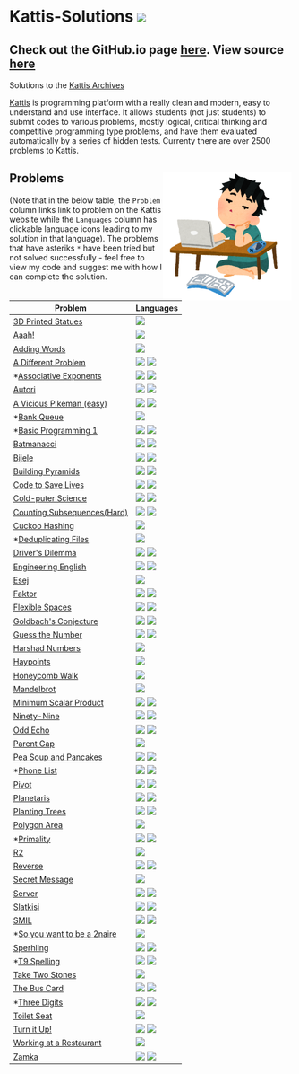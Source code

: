 # Kattis-Solutions <img src="https://ia804606.us.archive.org/23/items/medium_202201/medium.png" width="36px"/>

## Check out the GitHub.io page <a href="https://alimuhammadasad.github.io/Kattis-Solutions/" target="_blank">here</a>. View source <a href="https://github.com/AliMuhammadAsad/Kattis-Solutions" target="_blank">here</a>

Solutions to the <a href="https://open.kattis.com/">Kattis Archives</a>

<a href="https://open.kattis.com/" target="_blank">Kattis</a> is programming platform with a really clean and modern, easy to understand and use interface. It allows students (not just students) to submit codes to various problems, mostly logical, critical thinking and competitive programming type problems, and have them evaluated automatically by a series of hidden tests. Currenty there are over 2500 problems to Kattis. 

## Problems <img src="problem-coding.png" align="right" width="230"/>

(Note that in the below table, the `Problem` column links link to problem on the Kattis website while the `Languages` column has clickable language icons leading to my solution in that language). The problems that have asteriks `*` have been tried but not solved successfully - feel free to view my code and suggest me with how I can complete the solution.

| Problem | Languages |
| - | - |
| <a href="https://open.kattis.com/problems/3dprinter" target="_blank">3D Printed Statues</a> | <a href="src/3d-printed-statues.cpp" target="_blank"><img src="https://cdn.jsdelivr.net/npm/programming-languages-logos@0.0.3/src/cpp/cpp.svg" width="18px" /></a> |
| <a href="https://open.kattis.com/problems/aaah" target="_blank">Aaah!</a> | <a href="src/aaah.cpp" target="_blank"><img  src="https://cdn.jsdelivr.net/npm/programming-languages-logos@0.0.3/src/cpp/cpp.svg" width="18px" /></a> |
| <a href="https://open.kattis.com/problems/addingwords" target="_blank">Adding Words</a> | <a href="src/adding-words.py" target="_blank"><img src="https://cdn.jsdelivr.net/npm/programming-languages-logos@0.0.3/src/python/python.svg" width="18px"/></a> |
| <a href="https://open.kattis.com/problems/different" target="_blank">A Different Problem</a> | <a href="src/a-different-problem.cpp" target="_blank"><img src="https://cdn.jsdelivr.net/npm/programming-languages-logos@0.0.3/src/cpp/cpp.svg" width="18px" /></a> <a href="src/a-different-problem.py" target="_blank"><img src="https://cdn.jsdelivr.net/npm/programming-languages-logos@0.0.3/src/python/python.svg" width="18px"/></a> |
| *<a href="https://open.kattis.com/problems/associativeexponents" target="_blank">Associative Exponents</a> | <a href="src/assoc-expo.cpp" target="_blank"><img src="https://cdn.jsdelivr.net/npm/programming-languages-logos@0.0.3/src/cpp/cpp.svg" width="18px" /></a> <a href="src/assoc-expo.py" target="_blank"><img src="https://cdn.jsdelivr.net/npm/programming-languages-logos@0.0.3/src/python/python.svg" width="18px"/></a> |
| <a href="https://open.kattis.com/problems/autori" target="_blank">Autori</a> | <a href="src/autori.cpp" target="_blank"><img src="https://cdn.jsdelivr.net/npm/programming-languages-logos@0.0.3/src/cpp/cpp.svg" width="18px" /></a> <a href="src/autori.py" target="_blank"><img src="https://cdn.jsdelivr.net/npm/programming-languages-logos@0.0.3/src/python/python.svg" width="18px"/></a> |
| <a href="https://open.kattis.com/problems/pikemaneasy" target="_blank">A Vicious Pikeman (easy)</a> | <a href="src/vicpike.cpp" target="_blank"><img src="https://cdn.jsdelivr.net/npm/programming-languages-logos@0.0.3/src/cpp/cpp.svg" width="18px" /></a> <a href="src/vicpike.py" target="_blank"><img src="https://cdn.jsdelivr.net/npm/programming-languages-logos@0.0.3/src/python/python.svg" width="18px"/></a> |
| *<a href="https://open.kattis.com/problems/bank" target="_blank">Bank Queue</a> | <a href="src/bank.py" target="_blank"><img src="https://cdn.jsdelivr.net/npm/programming-languages-logos@0.0.3/src/python/python.svg" width="18px"/></a> |
| *<a href="https://open.kattis.com/problems/basicprogramming1" target="_blank">Basic Programming 1</a> | <a href="src/basicpr1.cpp" target="_blank"><img src="https://cdn.jsdelivr.net/npm/programming-languages-logos@0.0.3/src/cpp/cpp.svg" width="18px" /></a> <a href="src/basicpr1.py" target="_blank"><img src="https://cdn.jsdelivr.net/npm/programming-languages-logos@0.0.3/src/python/python.svg" width="18px"/></a> |
| <a href="https://open.kattis.com/problems/batmanacci" target="_blank">Batmanacci</a> | <a href="src/batmanacci.cpp" target="_blank"><img src="https://cdn.jsdelivr.net/npm/programming-languages-logos@0.0.3/src/cpp/cpp.svg" width="18px" /></a> <a href="src/batmanacci.py" target="_blank"><img src="https://cdn.jsdelivr.net/npm/programming-languages-logos@0.0.3/src/python/python.svg" width="18px"/></a> |
| <a href="https://open.kattis.com/problems/bijele" target="_blank">Bijele</a> | <a href="src/bijele.cpp" target="_blank"><img src="https://cdn.jsdelivr.net/npm/programming-languages-logos@0.0.3/src/cpp/cpp.svg" width="18px" /></a> <a href="src/bijele.py" target="_blank"><img src="https://cdn.jsdelivr.net/npm/programming-languages-logos@0.0.3/src/python/python.svg" width="18px"/></a> |
| <a href="https://open.kattis.com/problems/pyramids" target="_blank">Building Pyramids</a> | <a href="src/buildingpyramids.cpp" target="_blank"><img src="https://cdn.jsdelivr.net/npm/programming-languages-logos@0.0.3/src/cpp/cpp.svg" width="18px" /></a> <a href="src/buildingpyramids.py" target="_blank"><img src="https://cdn.jsdelivr.net/npm/programming-languages-logos@0.0.3/src/python/python.svg" width="18px"/></a> |
| <a href="https://open.kattis.com/problems/codetosavelives" target="_blank">Code to Save Lives</a> | <a href="src/code-to-save-lives.cpp" target="_blank"><img src="https://cdn.jsdelivr.net/npm/programming-languages-logos@0.0.3/src/cpp/cpp.svg" width="18px" /></a> <a href="src/code-to-save-lives.py" target="_blank"><img src="https://cdn.jsdelivr.net/npm/programming-languages-logos@0.0.3/src/python/python.svg" width="18px"/></a> |
| <a href="https://open.kattis.com/problems/cold" target="_blank">Cold-puter Science</a> | <a href="src/cold-puter-science.cpp" target="_blank"><img src="https://cdn.jsdelivr.net/npm/programming-languages-logos@0.0.3/src/cpp/cpp.svg" width="18px" /></a> <a href="src/cold-puter-science.py" target="_blank"><img src="https://cdn.jsdelivr.net/npm/programming-languages-logos@0.0.3/src/python/python.svg" width="18px"/></a> |
| <a href="https://open.kattis.com/problems/subseqhard" target="_blank">Counting Subsequences(Hard)</a> | <a href="src/counting-subseqs-hard.cpp" target="_blank"><img src="https://cdn.jsdelivr.net/npm/programming-languages-logos@0.0.3/src/cpp/cpp.svg" width="18px" /></a> <a href="src/counting-subseqs-hard.py" target="_blank"><img src="https://cdn.jsdelivr.net/npm/programming-languages-logos@0.0.3/src/python/python.svg" width="18px"/></a> |
| <a href="https://open.kattis.com/problems/cuckoo" target="_blank">Cuckoo Hashing</a> | <a href="src/cuckoo-hashing.cpp" target="_blank"><img src="https://cdn.jsdelivr.net/npm/programming-languages-logos@0.0.3/src/cpp/cpp.svg" width="18px" /></a> |
| *<a href="https://open.kattis.com/problems/deduplicatingfiles" target="_blank">Deduplicating Files</a> | <a href="src/baylor_w1.py" target="_blank"><img src="https://cdn.jsdelivr.net/npm/programming-languages-logos@0.0.3/src/python/python.svg" width="18px"/></a> |
| <a href="https://open.kattis.com/problems/driversdilemma" target="_blank">Driver's Dilemma</a> | <a href="src/driverdilemma.cpp" target="_blank"><img src="https://cdn.jsdelivr.net/npm/programming-languages-logos@0.0.3/src/cpp/cpp.svg" width="18px" /></a> <a href="src/driverdilemma.py" target="_blank"><img src="https://cdn.jsdelivr.net/npm/programming-languages-logos@0.0.3/src/python/python.svg" width="18px"/></a> |
| <a href="https://open.kattis.com/problems/engineeringenglish" target="_blank">Engineering English</a> | <a href="src/engineeringenglish.cpp" target="_blank"><img src="https://cdn.jsdelivr.net/npm/programming-languages-logos@0.0.3/src/cpp/cpp.svg" width="18px" /></a> <a href="src/engineeringenglish.py" target="_blank"><img src="https://cdn.jsdelivr.net/npm/programming-languages-logos@0.0.3/src/python/python.svg" width="18px"/></a> |
| <a href="https://open.kattis.com/problems/esej" target="_blank">Esej</a> | <a href="src/esej.cpp" target="_blank"><img src="https://cdn.jsdelivr.net/npm/programming-languages-logos@0.0.3/src/cpp/cpp.svg" width="18px" /></a> |
| <a href="https://open.kattis.com/problems/faktor" target="_blank">Faktor</a> | <a href="src/faktor.cpp" target="_blank"><img src="https://cdn.jsdelivr.net/npm/programming-languages-logos@0.0.3/src/cpp/cpp.svg" width="18px" /></a> <a href="src/faktor.py" target="_blank"><img src="https://cdn.jsdelivr.net/npm/programming-languages-logos@0.0.3/src/python/python.svg" width="18px"/></a> |
| <a href="https://open.kattis.com/problems/flexible" target="_blank">Flexible Spaces</a> | <a href="src/flexible-space.cpp" target="_blank"><img src="https://cdn.jsdelivr.net/npm/programming-languages-logos@0.0.3/src/cpp/cpp.svg" width="18px" /></a> <a href="src/flexible-space.py" target="_blank"><img src="https://cdn.jsdelivr.net/npm/programming-languages-logos@0.0.3/src/python/python.svg" width="18px"/></a> |
| <a href="https://open.kattis.com/problems/goldbach2" target="_blank">Goldbach's Conjecture</a> | <a href="src/goldbach.cpp" target="_blank"><img src="https://cdn.jsdelivr.net/npm/programming-languages-logos@0.0.3/src/cpp/cpp.svg" width="18px" /></a> <a href="src/goldbach.py" target="_blank"><img src="https://cdn.jsdelivr.net/npm/programming-languages-logos@0.0.3/src/python/python.svg" width="18px"/></a> |
| <a href="https://open.kattis.com/problems/guess" target="_blank">Guess the Number</a> | <a href="src/guessnumber.cpp" target="_blank"><img src="https://cdn.jsdelivr.net/npm/programming-languages-logos@0.0.3/src/cpp/cpp.svg" width="18px" /></a> <a href="src/guessnumber.py" target="_blank"><img src="https://cdn.jsdelivr.net/npm/programming-languages-logos@0.0.3/src/python/python.svg" width="18px"/></a> |
| <a href="https://open.kattis.com/problems/harshadnumbers" target="_blank">Harshad Numbers</a> | <a href="src/harshad.py" target="_blank"><img src="https://cdn.jsdelivr.net/npm/programming-languages-logos@0.0.3/src/python/python.svg" width="18px"/></a> |
| <a href="https://open.kattis.com/problems/haypoints" target="_blank">Haypoints</a> | <a href="src/haypoints.py" target="_blank"><img src="https://cdn.jsdelivr.net/npm/programming-languages-logos@0.0.3/src/python/python.svg" width="18px"/></a> |
| <a href="https://open.kattis.com/problems/honey" target="_blank">Honeycomb Walk</a> | <a href="src/honeycomb-walk.cpp" target="_blank"><img src="https://cdn.jsdelivr.net/npm/programming-languages-logos@0.0.3/src/cpp/cpp.svg" width="18px" /></a> |
| <a href="https://open.kattis.com/problems/mandelbrot" target="_blank">Mandelbrot</a> | <a href="src/mandelbrot.py" target="_blank"><img src="https://cdn.jsdelivr.net/npm/programming-languages-logos@0.0.3/src/python/python.svg" width="18px"/></a> |
| <a href="https://open.kattis.com/problems/minimumscalar" target="_blank">Minimum Scalar Product</a> | <a href="src/minimumscalar.cpp" target="_blank"><img src="https://cdn.jsdelivr.net/npm/programming-languages-logos@0.0.3/src/cpp/cpp.svg" width="18px" /></a> <a href="src/minimumscalar.py" target="_blank"><img src="https://cdn.jsdelivr.net/npm/programming-languages-logos@0.0.3/src/python/python.svg" width="18px"/></a> |
| <a href="https://open.kattis.com/problems/ninetynine" target="_blank">Ninety-Nine</a> | <a href="src/ninety-nine.cpp" target="_blank"><img src="https://cdn.jsdelivr.net/npm/programming-languages-logos@0.0.3/src/cpp/cpp.svg" width="18px" /></a> <a href="src/ninety-nine.py" target="_blank"><img src="https://cdn.jsdelivr.net/npm/programming-languages-logos@0.0.3/src/python/python.svg" width="18px"/></a> |
| <a href="https://open.kattis.com/problems/oddecho" target="_blank">Odd Echo</a> | <a href="src/oddecho.cpp" target="_blank"><img src="https://cdn.jsdelivr.net/npm/programming-languages-logos@0.0.3/src/cpp/cpp.svg" width="18px" /></a> <a href="src/oddecho.py" target="_blank"><img src="https://cdn.jsdelivr.net/npm/programming-languages-logos@0.0.3/src/python/python.svg" width="18px"/></a> |
| <a href="https://open.kattis.com/problems/parentgap" target="_blank">Parent Gap</a> | <a href="src/parentgap.py" target="_blank"><img src="https://cdn.jsdelivr.net/npm/programming-languages-logos@0.0.3/src/python/python.svg" width="18px"/></a> |
| <a href="https://open.kattis.com/problems/peasoup" target="_blank">Pea Soup and Pancakes</a> | <a href="src/peasoup.cpp" target="_blank"><img src="https://cdn.jsdelivr.net/npm/programming-languages-logos@0.0.3/src/cpp/cpp.svg" width="18px" /></a> <a href="src/peasoup.py" target="_blank"><img src="https://cdn.jsdelivr.net/npm/programming-languages-logos@0.0.3/src/python/python.svg" width="18px"/></a> |
| *<a href="https://open.kattis.com/problems/phonelist" target="_blank">Phone List</a> | <a href="src/phonelist.cpp" target="_blank"><img src="https://cdn.jsdelivr.net/npm/programming-languages-logos@0.0.3/src/cpp/cpp.svg" width="18px" /></a> <a href="src/phonelist.py" target="_blank"><img src="https://cdn.jsdelivr.net/npm/programming-languages-logos@0.0.3/src/python/python.svg" width="18px"/></a> |
| <a href="https://open.kattis.com/problems/pivot" target="_blank">Pivot</a> | <a href="src/pivot.cpp" target="_blank"><img src="https://cdn.jsdelivr.net/npm/programming-languages-logos@0.0.3/src/cpp/cpp.svg" width="18px" /></a> <a href="src/pivot.py" target="_blank"><img src="https://cdn.jsdelivr.net/npm/programming-languages-logos@0.0.3/src/python/python.svg" width="18px"/></a> |
| <a href="https://open.kattis.com/problems/planetaris" target="_blank">Planetaris</a> | <a href="src/planetaris.cpp" target="_blank"><img src="https://cdn.jsdelivr.net/npm/programming-languages-logos@0.0.3/src/cpp/cpp.svg" width="18px" /></a> <a href="src/planetaris.py" target="_blank"><img src="https://cdn.jsdelivr.net/npm/programming-languages-logos@0.0.3/src/python/python.svg" width="18px"/></a> |
| <a href="https://open.kattis.com/problems/plantingtrees" target="_blank">Planting Trees</a> | <a href="src/plantingtrees.cpp" target="_blank"><img src="https://cdn.jsdelivr.net/npm/programming-languages-logos@0.0.3/src/cpp/cpp.svg" width="18px" /></a> <a href="src/plantingtrees.py" target="_blank"><img src="https://cdn.jsdelivr.net/npm/programming-languages-logos@0.0.3/src/python/python.svg" width="18px"/></a> |
| <a href="https://open.kattis.com/problems/polygonarea" target="_blank">Polygon Area</a> | <a href="src/polygon-area.py" target="_blank"><img src="https://cdn.jsdelivr.net/npm/programming-languages-logos@0.0.3/src/python/python.svg" width="18px" /></a> |
| *<a href="https://open.kattis.com/problems/primality" target="_blank">Primality</a> | <a href="src/primality.cpp" target="_blank"><img src="https://cdn.jsdelivr.net/npm/programming-languages-logos@0.0.3/src/cpp/cpp.svg" width="18px" /></a> <a href="src/primality.py" target="_blank"><img src="https://cdn.jsdelivr.net/npm/programming-languages-logos@0.0.3/src/python/python.svg" width="18px"/></a> |
| <a href="https://open.kattis.com/problems/r2" target="_blank">R2</a> | <a href="src/r2.cpp" target="_blank"><img src="https://cdn.jsdelivr.net/npm/programming-languages-logos@0.0.3/src/cpp/cpp.svg" width="18px" /></a> |
| <a href="https://open.kattis.com/problems/reverse" target="_blank">Reverse</a> | <a href="src/reverse.cpp" target="_blank"><img src="https://cdn.jsdelivr.net/npm/programming-languages-logos@0.0.3/src/cpp/cpp.svg" width="18px" /></a> <a href="src/reverse.py" target="_blank"><img src="https://cdn.jsdelivr.net/npm/programming-languages-logos@0.0.3/src/python/python.svg" width="18px"/></a> |
| <a href="https://open.kattis.com/problems/secretmessage" target="_blank">Secret Message</a> | <a href="src/secret-message.py" target="_blank"><img src="https://cdn.jsdelivr.net/npm/programming-languages-logos@0.0.3/src/python/python.svg" width="18px"/></a> |
| <a href="https://open.kattis.com/problems/server" target="_blank">Server</a> | <a href="src/server.cpp" target="_blank"><img src="https://cdn.jsdelivr.net/npm/programming-languages-logos@0.0.3/src/cpp/cpp.svg" width="18px" /></a> <a href="src/server.py" target="_blank"><img src="https://cdn.jsdelivr.net/npm/programming-languages-logos@0.0.3/src/python/python.svg" width="18px"/></a> |
| <a href="https://open.kattis.com/problems/slatkisi" target="_blank">Slatkisi</a> | <a href="src/slatkisi.cpp" target="_blank"><img src="https://cdn.jsdelivr.net/npm/programming-languages-logos@0.0.3/src/cpp/cpp.svg" width="18px" /></a> <a href="src/slatkisi.py" target="_blank"><img src="https://cdn.jsdelivr.net/npm/programming-languages-logos@0.0.3/src/python/python.svg" width="18px"/></a> |
| <a href="https://open.kattis.com/problems/smil" target="_blank">SMIL</a> | <a href="src/SMIL.cpp" target="_blank"><img src="https://cdn.jsdelivr.net/npm/programming-languages-logos@0.0.3/src/cpp/cpp.svg" width="18px" /></a> <a href="src/SMIL.py" target="_blank"><img src="https://cdn.jsdelivr.net/npm/programming-languages-logos@0.0.3/src/python/python.svg" width="18px"/></a> |
| *<a href="https://open.kattis.com/problems/2naire" target="_blank">So you want to be a 2naire</a> | <a href="src/2naire.py" target="_blank"><img src="https://cdn.jsdelivr.net/npm/programming-languages-logos@0.0.3/src/python/python.svg" width="18px"/></a> |
| <a href="https://open.kattis.com/problems/spehrling" target="_blank">Sperhling</a> | <a href="src/sperhling.cpp" target="_blank"><img src="https://cdn.jsdelivr.net/npm/programming-languages-logos@0.0.3/src/cpp/cpp.svg" width="18px" /></a> <a href="src/sperhling.py" target="_blank"><img src="https://cdn.jsdelivr.net/npm/programming-languages-logos@0.0.3/src/python/python.svg" width="18px"/></a> |
| *<a href="https://nus.kattis.com/courses/CS2040/CS2040_S2_AY2223/assignments/njzfit/problems/t9spelling" target="_blank">T9 Spelling</a> | <a href="src/t9spelling.cpp" target="_blank"><img src="https://cdn.jsdelivr.net/npm/programming-languages-logos@0.0.3/src/cpp/cpp.svg" width="18px" /></a> <a href="src/t9spelling.py" target="_blank"><img src="https://cdn.jsdelivr.net/npm/programming-languages-logos@0.0.3/src/python/python.svg" width="18px"/></a> |
| <a href="https://open.kattis.com/problems/twostones" target="_blank">Take Two Stones</a> | <a href="src/taketwostones.cpp" target="_blank"><img src="https://cdn.jsdelivr.net/npm/programming-languages-logos@0.0.3/src/cpp/cpp.svg" width="18px" /></a> |
| <a href="https://open.kattis.com/problems/busskortet" target="_blank">The Bus Card</a> | <a href="src/thebuscard.cpp" target="_blank"><img src="https://cdn.jsdelivr.net/npm/programming-languages-logos@0.0.3/src/cpp/cpp.svg" width="18px" /></a> <a href="src/thebuscard.py" target="_blank"><img src="https://cdn.jsdelivr.net/npm/programming-languages-logos@0.0.3/src/python/python.svg" width="18px"/></a> |
| *<a href="https://open.kattis.com/problems/threedigits" target="_blank">Three Digits</a> | <a href="src/threedigits.cpp" target="_blank"><img src="https://cdn.jsdelivr.net/npm/programming-languages-logos@0.0.3/src/cpp/cpp.svg" width="18px" /></a> <a href="src/threedigits.py" target="_blank"><img src="https://cdn.jsdelivr.net/npm/programming-languages-logos@0.0.3/src/python/python.svg" width="18px"/></a> |
| <a href="https://open.kattis.com/problems/toilet" target="_blank">Toilet Seat</a> | <a href="src/toiletseat.cpp" target="_blank"><img src="https://cdn.jsdelivr.net/npm/programming-languages-logos@0.0.3/src/cpp/cpp.svg" width="18px" /></a> |
| <a href="https://open.kattis.com/problems/skruop" target="_blank">Turn it Up!</a> | <a href="src/skruop.cpp" target="_blank"><img src="https://cdn.jsdelivr.net/npm/programming-languages-logos@0.0.3/src/cpp/cpp.svg" width="18px" /></a> <a href="src/skruop.py" target="_blank"><img src="https://cdn.jsdelivr.net/npm/programming-languages-logos@0.0.3/src/python/python.svg" width="18px"/></a> |
| <a href="https://open.kattis.com/problems/restaurant" target="_blank">Working at a Restaurant</a> | <a href="src/working-at-a-rest.java" target="_blank"><img src="https://cdn.jsdelivr.net/npm/programming-languages-logos@0.0.3/src/java/java.png" width="18px" /></a> |
| <a href="https://open.kattis.com/problems/zamka" target="_blank">Zamka</a> | <a href="src/zamka.cpp" target="_blank"><img src="https://cdn.jsdelivr.net/npm/programming-languages-logos@0.0.3/src/cpp/cpp.svg" width="18px" /></a> <a href="src/zamka.py" target="_blank"><img src="https://cdn.jsdelivr.net/npm/programming-languages-logos@0.0.3/src/python/python.svg" width="18px"/></a> |

<!--
<a href=""><img src="https://cdn.jsdelivr.net/npm/programming-languages-logos@0.0.3/src/cpp/cpp.svg" width="18px" /></a> <a href=""><img src="https://cdn.jsdelivr.net/npm/programming-languages-logos@0.0.3/src/python/python.svg" width="18px"/></a>

| []() |  |
-->